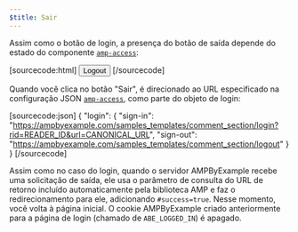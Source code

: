 ```yaml
---
$title: Sair
---
```


Assim como o botão de login, a presença do botão de saída depende do estado do componente [`amp-access`](../../../../documentation/components/reference/amp-access.md):

[sourcecode:html]
<button amp-access="loggedIn" amp-access-hide tabindex="0" on="tap:amp-access.login-sign-out" class="button-primary comment-button">Logout</button>
[/sourcecode]

Quando você clica no botão "Sair", é direcionado ao URL especificado na configuração JSON [`amp-access`](../../../../documentation/components/reference/amp-access.md), como parte do objeto de login:

[sourcecode:json]
{
"login": {
"sign-in": "https://ampbyexample.com/samples_templates/comment_section/login?rid=READER_ID&url=CANONICAL_URL",
"sign-out": "https://ampbyexample.com/samples_templates/comment_section/logout"
}
}
[/sourcecode]

Assim como no caso do login, quando o servidor AMPByExample recebe uma solicitação de saída, ele usa o parâmetro de consulta do URL de retorno incluído automaticamente pela biblioteca AMP e faz o redirecionamento para ele, adicionando `#success=true`. Nesse momento, você volta à página inicial. O cookie AMPByExample criado anteriormente para a página de login (chamado de `ABE_LOGGED_IN`) é apagado.
